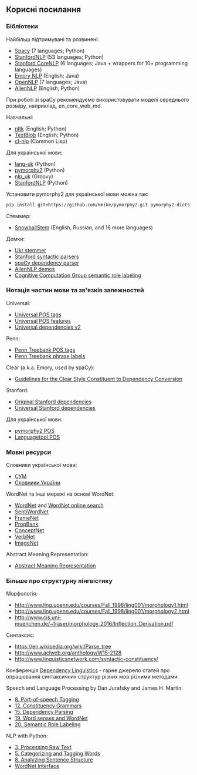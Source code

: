 ## Корисні посилання

### Бібліотеки

Найбільш підтримувані та розвинені:
- [Spacy](https://spacy.io/) (7 languages; Python)
- [StanfordNLP](https://stanfordnlp.github.io/stanfordnlp/) (53 languages; Python)
- [Stanford CoreNLP](https://stanfordnlp.github.io/CoreNLP/) (6 languages; Java + wrappers for 10+ programming languages)
- [Emory NLP](https://github.com/emorynlp/) (English; Java)
- [OpenNLP](https://opennlp.apache.org/) (7 languages; Java)
- [AllenNLP](https://allennlp.org/) (English; Python)

При роботі зі spaCy рекомендуємо використовувати моделі середнього розміру, наприклад, en_core_web_md.

Навчальні:
- [nltk](http://www.nltk.org/) (English; Python)
- [TextBlob](http://textblob.readthedocs.io/en/dev/) (English; Python)
- [cl-nlp](https://github.com/vseloved/cl-nlp) (Common Lisp)

Для української мови:
- [lang-uk](https://github.com/lang-uk) (Python)
- [pymorphy2](https://github.com/kmike/pymorphy2) (Python)
- [nlp_uk](https://github.com/brown-uk/nlp_uk) (Groovy)
- [StanfordNLP](https://stanfordnlp.github.io/stanfordnlp/) (Python)

Установити pymorphy2 для української мови можна так:
```sh
pip install git+https://github.com/kmike/pymorphy2.git pymorphy2-dicts-uk
```

Стеммер:
- [SnowballStem](http://snowballstem.org/download.html) (English, Russian, and 16 more languages)

Демки:
- [Ukr stemmer](http://www.senyk.poltava.ua/projects/ukr_stemming/demo.html)
- [Stanford syntactic parsers](http://nlp.stanford.edu:8080/parser/)
- [spaCy dependency parser](https://explosion.ai/demos/displacy)
- [AllenNLP demos](https://demo.allennlp.org/)
- [Cognitive Computation Group semantic role labeling](http://cogcomp.org/page/demo_view/srl)

### Нотація частин мови та зв'язків залежностей

Universal:
- [Universal POS tags](http://universaldependencies.org/u/pos/index.html)
- [Universal POS features](http://universaldependencies.org/u/feat/index.html)
- [Universal dependencies v2](http://universaldependencies.org/docs/en/dep/)

Penn:
- [Penn Treebank POS tags](https://sites.google.com/site/partofspeechhelp/)
- [Penn Treebank phrase labels](http://www.surdeanu.info/mihai/teaching/ista555-fall13/readings/PennTreebankConstituents.html)

Clear (a.k.a. Emory, used by spaCy):
- [Guidelines for the Clear Style Constituent to Dependency Conversion](http://www.mathcs.emory.edu/~choi/doc/cu-2012-choi.pdf)

Stanford:
- [Original Stanford dependencies](https://nlp.stanford.edu/software/dependencies_manual.pdf)
- [Universal Stanford dependencies](https://nlp.stanford.edu/pubs/USD_LREC14_paper_camera_ready.pdf)

Для української мови:
- [pymorphy2 POS](https://pymorphy2.readthedocs.io/en/latest/user/grammemes.html)
- [Languagetool POS](https://github.com/brown-uk/dict_uk/blob/master/doc/tags.txt)

### Мовні ресурси

Словники української мови:
- [СУМ](http://sum.in.ua/)
- [Словники України](http://lcorp.ulif.org.ua/dictua/)

WordNet та інші мережі на основі WordNet:
- [WordNet](https://wordnet.princeton.edu/) and [WordNet online search](http://wordnetweb.princeton.edu/perl/webwn)
- [SentiWordNet](https://github.com/aesuli/sentiwordnet)
- [FrameNet](https://framenet.icsi.berkeley.edu/fndrupal/frameindex)
- [PropBank](https://propbank.github.io/)
- [ConceptNet](http://conceptnet.io/)
- [VerbNet](https://verbs.colorado.edu/~mpalmer/projects/verbnet.html)
- [ImageNet](http://www.image-net.org/)

Abstract Meaning Representation:
- [Abstract Meaning Representation](https://amr.isi.edu/language.html)

### Більше про структурну лінгвістику

Морфологія:
- http://www.ling.upenn.edu/courses/Fall_1998/ling001/morphology1.html
- http://www.ling.upenn.edu/courses/Fall_1998/ling001/morphology2.html
- http://www.cis.uni-muenchen.de/~fraser/morphology_2016/Inflection_Derivation.pdf

Синтаксиc:
- https://en.wikipedia.org/wiki/Parse_tree
- http://www.aclweb.org/anthology/W15-2128
- http://www.linguisticsnetwork.com/syntactic-constituency/

Конференція [Dependency Linguistics](http://depling.org/) - гарне джерело статей про опрацювання синтаксичних структур різних мов різними методами.

Speech and Language Processing by Dan Jurafsky and James H. Martin:
- [8. Part-of-speech Tagging](https://web.stanford.edu/~jurafsky/slp3/8.pdf)
- [12. Constituency Grammars](https://web.stanford.edu/~jurafsky/slp3/12.pdf)
- [15. Dependency Parsing](https://web.stanford.edu/~jurafsky/slp3/15.pdf)
- [19. Word senses and WordNet](https://web.stanford.edu/~jurafsky/slp3/19.pdf)
- [20. Semantic Role Labeling](https://web.stanford.edu/~jurafsky/slp3/20.pdf)

NLP with Python:
- [3. Processing Raw Text](http://www.nltk.org/book/ch03.html)
- [5. Categorizing and Tagging Words](http://www.nltk.org/book/ch05.html)
- [8. Analyzing Sentence Structure](http://www.nltk.org/book/ch08.html)
- [WordNet Interface](http://www.nltk.org/howto/wordnet.html)
